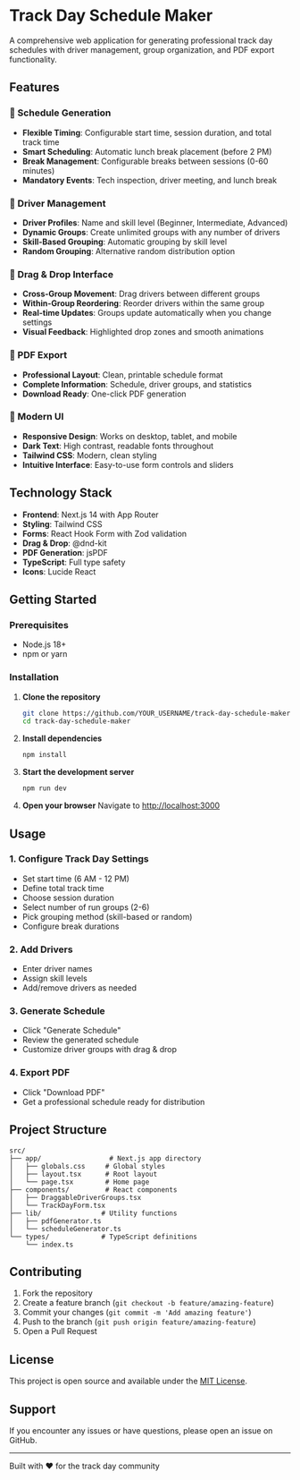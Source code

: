 # Track Day Schedule Maker

A comprehensive web application for generating professional track day schedules with driver management, group organization, and PDF export functionality.

## Features

### 🏁 Schedule Generation
- **Flexible Timing**: Configurable start time, session duration, and total track time
- **Smart Scheduling**: Automatic lunch break placement (before 2 PM)
- **Break Management**: Configurable breaks between sessions (0-60 minutes)
- **Mandatory Events**: Tech inspection, driver meeting, and lunch break

### 👥 Driver Management
- **Driver Profiles**: Name and skill level (Beginner, Intermediate, Advanced)
- **Dynamic Groups**: Create unlimited groups with any number of drivers
- **Skill-Based Grouping**: Automatic grouping by skill level
- **Random Grouping**: Alternative random distribution option

### 🎯 Drag & Drop Interface
- **Cross-Group Movement**: Drag drivers between different groups
- **Within-Group Reordering**: Reorder drivers within the same group
- **Real-time Updates**: Groups update automatically when you change settings
- **Visual Feedback**: Highlighted drop zones and smooth animations

### 📄 PDF Export
- **Professional Layout**: Clean, printable schedule format
- **Complete Information**: Schedule, driver groups, and statistics
- **Download Ready**: One-click PDF generation

### 🎨 Modern UI
- **Responsive Design**: Works on desktop, tablet, and mobile
- **Dark Text**: High contrast, readable fonts throughout
- **Tailwind CSS**: Modern, clean styling
- **Intuitive Interface**: Easy-to-use form controls and sliders

## Technology Stack

- **Frontend**: Next.js 14 with App Router
- **Styling**: Tailwind CSS
- **Forms**: React Hook Form with Zod validation
- **Drag & Drop**: @dnd-kit
- **PDF Generation**: jsPDF
- **TypeScript**: Full type safety
- **Icons**: Lucide React

## Getting Started

### Prerequisites
- Node.js 18+ 
- npm or yarn

### Installation

1. **Clone the repository**
   ```bash
   git clone https://github.com/YOUR_USERNAME/track-day-schedule-maker.git
   cd track-day-schedule-maker
   ```

2. **Install dependencies**
   ```bash
   npm install
   ```

3. **Start the development server**
   ```bash
   npm run dev
   ```

4. **Open your browser**
   Navigate to [http://localhost:3000](http://localhost:3000)

## Usage

### 1. Configure Track Day Settings
- Set start time (6 AM - 12 PM)
- Define total track time
- Choose session duration
- Select number of run groups (2-6)
- Pick grouping method (skill-based or random)
- Configure break durations

### 2. Add Drivers
- Enter driver names
- Assign skill levels
- Add/remove drivers as needed

### 3. Generate Schedule
- Click "Generate Schedule"
- Review the generated schedule
- Customize driver groups with drag & drop

### 4. Export PDF
- Click "Download PDF"
- Get a professional schedule ready for distribution

## Project Structure

```
src/
├── app/                 # Next.js app directory
│   ├── globals.css     # Global styles
│   ├── layout.tsx      # Root layout
│   └── page.tsx        # Home page
├── components/         # React components
│   ├── DraggableDriverGroups.tsx
│   └── TrackDayForm.tsx
├── lib/               # Utility functions
│   ├── pdfGenerator.ts
│   └── scheduleGenerator.ts
└── types/             # TypeScript definitions
    └── index.ts
```

## Contributing

1. Fork the repository
2. Create a feature branch (`git checkout -b feature/amazing-feature`)
3. Commit your changes (`git commit -m 'Add amazing feature'`)
4. Push to the branch (`git push origin feature/amazing-feature`)
5. Open a Pull Request

## License

This project is open source and available under the [MIT License](LICENSE).

## Support

If you encounter any issues or have questions, please open an issue on GitHub.

---

Built with ❤️ for the track day community
